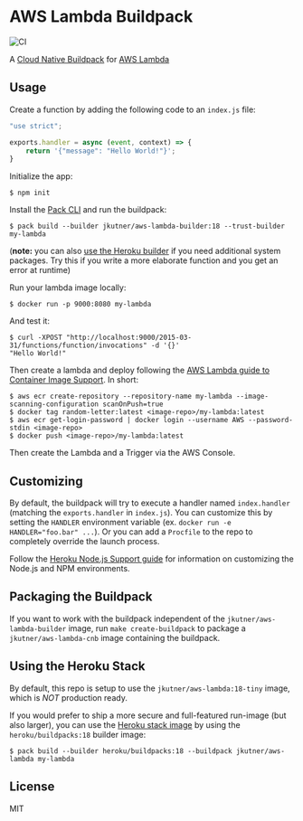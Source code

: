 # AWS Lambda Buildpack

![CI](https://github.com/jkutner/aws-lambda-cnb/workflows/CI/badge.svg?branch=master&event=push)

A [Cloud Native Buildpack](https://buildpacks.io) for [AWS Lambda](https://aws.amazon.com/lambda/)

## Usage

Create a function by adding the following code to an `index.js` file:

```js
"use strict";

exports.handler = async (event, context) => {
    return '{"message": "Hello World!"}';
}
```

Initialize the app:

```sh-session
$ npm init
```

Install the [Pack CLI](https://buildpacks.io/docs/tools/pack/) and run the buildpack:

```sh-session
$ pack build --builder jkutner/aws-lambda-builder:18 --trust-builder my-lambda
```

(**note:** you can also [use the Heroku builder](#using-the-heroku-stack) if you need additional system packages. Try this if you write a more elaborate function and you get an error at runtime)

Run your lambda image locally:

```sh-session
$ docker run -p 9000:8080 my-lambda
```

And test it:

```sh-session
$ curl -XPOST "http://localhost:9000/2015-03-31/functions/function/invocations" -d '{}'
"Hello World!"
```

Then create a lambda and deploy following the [AWS Lambda guide to Container Image Support](https://aws.amazon.com/blogs/aws/new-for-aws-lambda-container-image-support/). In short:

```
$ aws ecr create-repository --repository-name my-lambda --image-scanning-configuration scanOnPush=true
$ docker tag random-letter:latest <image-repo>/my-lambda:latest
$ aws ecr get-login-password | docker login --username AWS --password-stdin <image-repo>
$ docker push <image-repo>/my-lambda:latest
```

Then create the Lambda and a Trigger via the AWS Console.

## Customizing

By default, the buildpack will try to execute a handler named `index.handler` (matching the `exports.handler` in `index.js`). You can customize this by setting the `HANDLER` environment variable (ex. `docker run -e HANDLER="foo.bar" ...`). Or you can add a `Procfile` to the repo to completely override the launch process.

Follow the [Heroku Node.js Support guide](https://devcenter.heroku.com/articles/nodejs-support) for information on customizing the Node.js and NPM environments.

## Packaging the Buildpack

If you want to work with the buildpack independent of the `jkutner/aws-lambda-builder` image, run `make create-buildpack` to package a `jkutner/aws-lambda-cnb` image containing the buildpack.

## Using the Heroku Stack

By default, this repo is setup to use the `jkutner/aws-lambda:18-tiny` image, which is _NOT_ production ready.

If you would prefer to ship a more secure and full-featured run-image (but also larger), you can use the [Heroku stack image](https://devcenter.heroku.com/articles/stack) by using the `heroku/buildpacks:18` builder image:

```
$ pack build --builder heroku/buildpacks:18 --buildpack jkutner/aws-lambda my-lambda
```

## License

MIT
